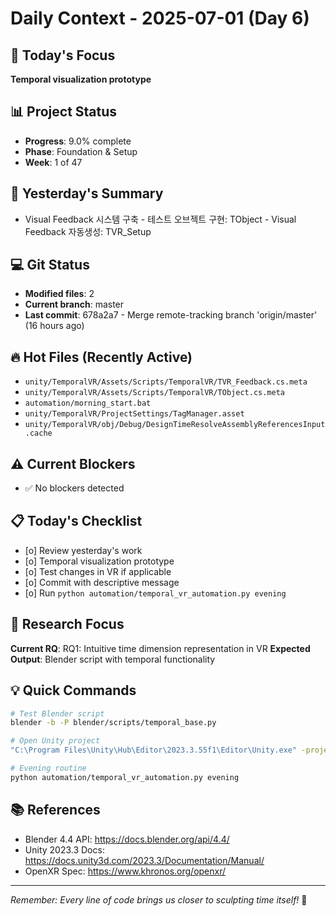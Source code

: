 # Daily Context - 2025-07-01 (Day 6)

## 🎯 Today's Focus
**Temporal visualization prototype**

## 📊 Project Status
- **Progress**: 9.0% complete
- **Phase**: Foundation & Setup
- **Week**: 1 of 47

## 📝 Yesterday's Summary
- Visual Feedback 시스템 구축 - 테스트 오브젝트 구현: TObject - Visual Feedback 자동생성: TVR_Setup

## 💻 Git Status
- **Modified files**: 2
- **Current branch**: master
- **Last commit**: 678a2a7 - Merge remote-tracking branch 'origin/master' (16 hours ago)

## 🔥 Hot Files (Recently Active)
- `unity/TemporalVR/Assets/Scripts/TemporalVR/TVR_Feedback.cs.meta`
- `unity/TemporalVR/Assets/Scripts/TemporalVR/TObject.cs.meta`
- `automation/morning_start.bat`
- `unity/TemporalVR/ProjectSettings/TagManager.asset`
- `unity/TemporalVR/obj/Debug/DesignTimeResolveAssemblyReferencesInput.cache`

## ⚠️ Current Blockers
- ✅ No blockers detected

## 📋 Today's Checklist
- [o] Review yesterday's work
- [o] Temporal visualization prototype
- [o] Test changes in VR if applicable  
- [o] Commit with descriptive message
- [o] Run `python automation/temporal_vr_automation.py evening`

## 🎯 Research Focus
**Current RQ**: RQ1: Intuitive time dimension representation in VR
**Expected Output**: Blender script with temporal functionality

## 💡 Quick Commands
```bash
# Test Blender script
blender -b -P blender/scripts/temporal_base.py

# Open Unity project  
"C:\Program Files\Unity\Hub\Editor\2023.3.55f1\Editor\Unity.exe" -projectPath "unity\TemporalVR"

# Evening routine
python automation/temporal_vr_automation.py evening
```

## 📚 References
- Blender 4.4 API: https://docs.blender.org/api/4.4/
- Unity 2023.3 Docs: https://docs.unity3d.com/2023.3/Documentation/Manual/
- OpenXR Spec: https://www.khronos.org/openxr/

---
*Remember: Every line of code brings us closer to sculpting time itself!* 🚀

